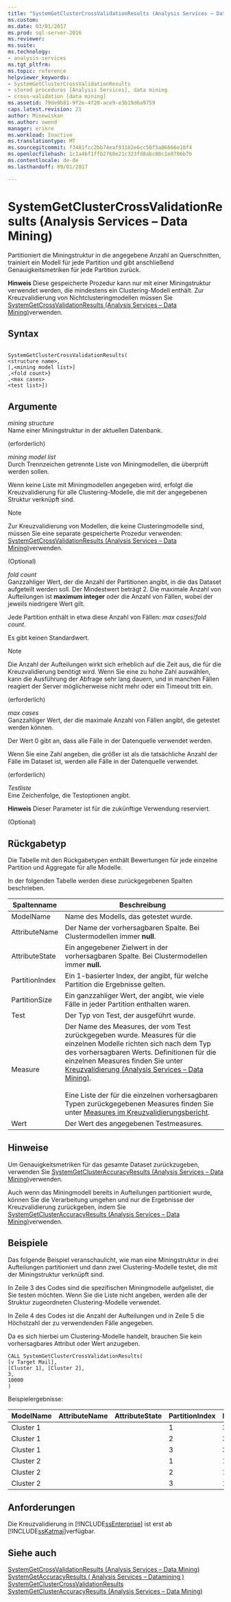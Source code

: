 ```yaml
---
title: "SystemGetClusterCrossValidationResults (Analysis Services – Datamining) | Microsoft Docs"
ms.custom: 
ms.date: 03/01/2017
ms.prod: sql-server-2016
ms.reviewer: 
ms.suite: 
ms.technology:
- analysis-services
ms.tgt_pltfrm: 
ms.topic: reference
helpviewer_keywords:
- SystemGetClusterCrossValidationResults
- stored procedures [Analysis Services], data mining
- cross-validation [data mining]
ms.assetid: 79de9b81-9f2e-4f20-ace9-e3b19d6a9759
caps.latest.revision: 21
author: Minewiskan
ms.author: owend
manager: erikre
ms.workload: Inactive
ms.translationtype: MT
ms.sourcegitcommit: f3481fcc2bb74eaf93182e6cc58f5a06666e10f4
ms.openlocfilehash: 1c1a4bf1ffb2768e21c323fd8abc80c1e0706b7b
ms.contentlocale: de-de
ms.lasthandoff: 09/01/2017

---
```

# <a name="systemgetclustercrossvalidationresults-analysis-services---data-mining"></a>SystemGetClusterCrossValidationResults (Analysis Services – Data Mining)
  Partitioniert die Miningstruktur in die angegebene Anzahl an Querschnitten, trainiert ein Modell für jede Partition und gibt anschließend Genauigkeitsmetriken für jede Partition zurück.  
  
 **Hinweis** Diese gespeicherte Prozedur kann nur mit einer Miningstruktur verwendet werden, die mindestens ein Clustering-Modell enthält. Zur Kreuzvalidierung von Nichtclusteringmodellen müssen Sie [SystemGetCrossValidationResults &#40;Analysis Services – Data Mining&#41;](../../analysis-services/data-mining/systemgetcrossvalidationresults-analysis-services-data-mining.md)verwenden.  
  
## <a name="syntax"></a>Syntax  
  
```  
  
SystemGetClusterCrossValidationResults(  
<structure name>,   
[,<mining model list>]  
,<fold count>}  
,<max cases>  
<test list>])  
```  
  
## <a name="arguments"></a>Argumente  
 *mining structure*  
 Name einer Miningstruktur in der aktuellen Datenbank.  
  
 (erforderlich)  
  
 *mining model list*  
 Durch Trennzeichen getrennte Liste von Miningmodellen, die überprüft werden sollen.  
  
 Wenn keine Liste mit Miningmodellen angegeben wird, erfolgt die Kreuzvalidierung für alle Clustering-Modelle, die mit der angegebenen Struktur verknüpft sind.  
  
> [!NOTE]  
>  Zur Kreuzvalidierung von Modellen, die keine Clusteringmodelle sind, müssen Sie eine separate gespeicherte Prozedur verwenden: [SystemGetCrossValidationResults &#40;Analysis Services – Data Mining&#41;](../../analysis-services/data-mining/systemgetcrossvalidationresults-analysis-services-data-mining.md)verwenden.  
  
 (Optional)  
  
 *fold count*  
 Ganzzahliger Wert, der die Anzahl der Partitionen angibt, in die das Dataset aufgeteilt werden soll. Der Mindestwert beträgt 2. Die maximale Anzahl von Aufteilungen ist **maximum integer** oder die Anzahl von Fällen, wobei der jeweils niedrigere Wert gilt.  
  
 Jede Partition enthält in etwa diese Anzahl von Fällen: *max cases*/*fold count*.  
  
 Es gibt keinen Standardwert.  
  
> [!NOTE]  
>  Die Anzahl der Aufteilungen wirkt sich erheblich auf die Zeit aus, die für die Kreuzvalidierung benötigt wird. Wenn Sie eine zu hohe Zahl auswählen, kann die Ausführung der Abfrage sehr lang dauern, und in manchen Fällen reagiert der Server möglicherweise nicht mehr oder ein Timeout tritt ein.  
  
 (erforderlich)  
  
 *max cases*  
 Ganzzahliger Wert, der die maximale Anzahl von Fällen angibt, die getestet werden können.  
  
 Der Wert 0 gibt an, dass alle Fälle in der Datenquelle verwendet werden.  
  
 Wenn Sie eine Zahl angeben, die größer ist als die tatsächliche Anzahl der Fälle im Dataset ist, werden alle Fälle in der Datenquelle verwendet.  
  
 (erforderlich)  
  
 *Testliste*  
 Eine Zeichenfolge, die Testoptionen angibt.  
  
 **Hinweis** Dieser Parameter ist für die zukünftige Verwendung reserviert.  
  
 (Optional)  
  
## <a name="return-type"></a>Rückgabetyp  
 Die Tabelle mit den Rückgabetypen enthält Bewertungen für jede einzelne Partition und Aggregate für alle Modelle.  
  
 In der folgenden Tabelle werden diese zurückgegebenen Spalten beschrieben.  
  
|Spaltenname|Beschreibung|  
|-----------------|-----------------|  
|ModelName|Name des Modells, das getestet wurde.|  
|AttributeName|Der Name der vorhersagbaren Spalte. Bei Clustermodellen immer **null**.|  
|AttributeState|Ein angegebener Zielwert in der vorhersagbaren Spalte. Bei Clustermodellen immer **null.**|  
|PartitionIndex|Ein 1-basierter Index, der angibt, für welche Partition die Ergebnisse gelten.|  
|PartitionSize|Ein ganzzahliger Wert, der angibt, wie viele Fälle in jeder Partition enthalten waren.|  
|Test|Der Typ von Test, der ausgeführt wurde.|  
|Measure|Der Name des Measures, der vom Test zurückgegeben wurde. Measures für die einzelnen Modelle richten sich nach dem Typ des vorhersagbaren Werts. Definitionen für die einzelnen Measures finden Sie unter [Kreuzvalidierung &#40;Analysis Services – Data Mining&#41;](../../analysis-services/data-mining/cross-validation-analysis-services-data-mining.md).<br /><br /> Eine Liste der für die einzelnen vorhersagbaren Typen zurückgegebenen Measures finden Sie unter [Measures im Kreuzvalidierungsbericht](../../analysis-services/data-mining/measures-in-the-cross-validation-report.md).|  
|Wert|Der Wert des angegebenen Testmeasures.|  
  
## <a name="remarks"></a>Hinweise  
 Um Genauigkeitsmetriken für das gesamte Dataset zurückzugeben, verwenden Sie [SystemGetClusterAccuracyResults &#40;Analysis Services – Data Mining&#41;](../../analysis-services/data-mining/systemgetclusteraccuracyresults-analysis-services-data-mining.md)verwenden.  
  
 Auch wenn das Miningmodell bereits in Aufteilungen partitioniert wurde, können Sie die Verarbeitung umgehen und nur die Ergebnisse der Kreuzvalidierung zurückgeben, indem Sie [SystemGetClusterAccuracyResults &#40;Analysis Services – Data Mining&#41;](../../analysis-services/data-mining/systemgetclusteraccuracyresults-analysis-services-data-mining.md)verwenden.  
  
## <a name="examples"></a>Beispiele  
 Das folgende Beispiel veranschaulicht, wie man eine Miningstruktur in drei Aufteilungen partitioniert und dann zwei Clustering-Modelle testet, die mit der Miningstruktur verknüpft sind.  
  
 In Zeile 3 des Codes sind die spezifischen Miningmodelle aufgelistet, die Sie testen möchten. Wenn Sie die Liste nicht angeben, werden alle der Struktur zugeordneten Clustering-Modelle verwendet.  
  
 In Zeile 4 des Codes ist die Anzahl der Aufteilungen und in Zeile 5 die Höchstzahl der zu verwendenden Fälle angegeben.  
  
 Da es sich hierbei um Clustering-Modelle handelt, brauchen Sie kein vorhersagbares Attribut oder Wert anzugeben.  
  
```  
CALL SystemGetClusterCrossValidationResults(  
[v Target Mail],  
[Cluster 1], [Cluster 2],  
3,  
10000  
)  
```  
  
 Beispielergebnisse:  
  
|ModelName|AttributeName|AttributeState|PartitionIndex|PartitionSize|Test|Measure|Wert|  
|---------------|-------------------|--------------------|--------------------|-------------------|----------|-------------|-----------|  
|Cluster 1|||1|3025|Clustering|Fallwahrscheinlichkeit|0.930524511864121|  
|Cluster 1|||2|3025|Clustering|Fallwahrscheinlichkeit|0.919184178430778|  
|Cluster 1|||3|3024|Clustering|Fallwahrscheinlichkeit|0.929651120490248|  
|Cluster 2|||1|1289|Clustering|Fallwahrscheinlichkeit|0.922789726933607|  
|Cluster 2|||2|1288|Clustering|Fallwahrscheinlichkeit|0.934865535691068|  
|Cluster 2|||3|1288|Clustering|Fallwahrscheinlichkeit|0.924724595688798|  
  
## <a name="requirements"></a>Anforderungen  
 Die Kreuzvalidierung in [!INCLUDE[ssEnterprise](../../includes/ssenterprise-md.md)] ist erst ab [!INCLUDE[ssKatmai](../../includes/sskatmai-md.md)]verfügbar.  
  
## <a name="see-also"></a>Siehe auch  
 [SystemGetCrossValidationResults &#40;Analysis Services – Data Mining&#41;](../../analysis-services/data-mining/systemgetcrossvalidationresults-analysis-services-data-mining.md)   
 [SystemGetAccuracyResults &#40; Analysis Services – Datamining &#41;](../../analysis-services/data-mining/systemgetaccuracyresults-analysis-services-data-mining.md)   
 [SystemGetClusterCrossValidationResults](../../analysis-services/data-mining/systemgetclustercrossvalidationresults-analysis-services-data-mining.md)   
 [SystemGetClusterAccuracyResults &#40;Analysis Services – Data Mining&#41;](../../analysis-services/data-mining/systemgetclusteraccuracyresults-analysis-services-data-mining.md)  
  
  

